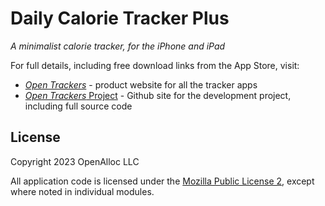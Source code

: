 # Daily Calorie Tracker Plus

_A minimalist calorie tracker, for the iPhone and iPad_

For full details, including free download links from the App Store, visit:

* [_Open Trackers_](https://open-trackers.github.io) - product website for all the tracker apps
* [_Open Trackers_ Project](https://github.com/open-trackers) - Github site for the development project, including full source code

## License

Copyright 2023 OpenAlloc LLC

All application code is licensed under the [Mozilla Public License 2](https://www.mozilla.org/en-US/MPL/2.0/), except where noted in individual modules.
